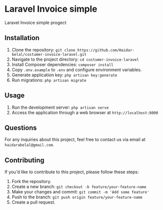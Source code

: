 # Laravel Invoice simple

Laravel Invoice simple progect

## Installation

1. Clone the repository: `git clone https://github.com/Haidar-belal/costumer-invoice-laravel.git`
2. Navigate to the project directory: `cd costumer-invoice-laravel`
3. Install Composer dependencies: `composer install`
4. Copy `.env.example` to `.env` and configure environment variables.
5. Generate application key: `php artisan key:generate`
6. Run migrations: `php artisan migrate`

## Usage

1. Run the development server: `php artisan serve`
2. Access the application through a web browser at `http://localhost:8000`

## Questions

For any inquiries about this project, feel free to contact us via email at `haidarabelal@gmail.com`.

## Contributing

If you'd like to contribute to this project, please follow these steps:

1. Fork the repository.
2. Create a new branch: `git checkout -b feature/your-feature-name`
3. Make your changes and commit: `git commit -m 'Add some feature'`
4. Push to the branch: `git push origin feature/your-feature-name`
5. Create a pull request.
